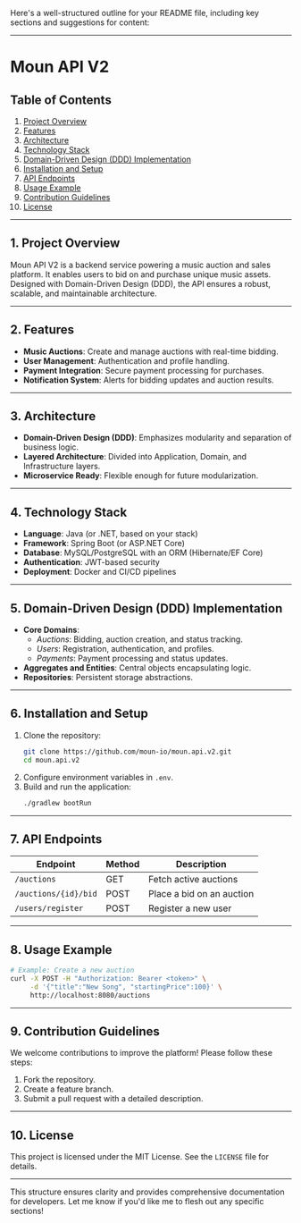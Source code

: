 Here's a well-structured outline for your README file, including key sections and suggestions for content:

---

# Moun API V2

## Table of Contents
1. [Project Overview](#1-project-overview)  
2. [Features](#2-features)  
3. [Architecture](#3-architecture)  
4. [Technology Stack](#4-technology-stack)  
5. [Domain-Driven Design (DDD) Implementation](#5-domain-driven-design-ddd-implementation)  
6. [Installation and Setup](#6-installation-and-setup)  
7. [API Endpoints](#7-api-endpoints)  
8. [Usage Example](#8-usage-example)  
9. [Contribution Guidelines](#9-contribution-guidelines)  
10. [License](#10-license)

---

## 1. Project Overview
Moun API V2 is a backend service powering a music auction and sales platform. It enables users to bid on and purchase unique music assets. Designed with Domain-Driven Design (DDD), the API ensures a robust, scalable, and maintainable architecture.

---

## 2. Features
- **Music Auctions**: Create and manage auctions with real-time bidding.  
- **User Management**: Authentication and profile handling.  
- **Payment Integration**: Secure payment processing for purchases.  
- **Notification System**: Alerts for bidding updates and auction results.  

---

## 3. Architecture
- **Domain-Driven Design (DDD)**: Emphasizes modularity and separation of business logic.  
- **Layered Architecture**: Divided into Application, Domain, and Infrastructure layers.  
- **Microservice Ready**: Flexible enough for future modularization.  

---

## 4. Technology Stack
- **Language**: Java (or .NET, based on your stack)  
- **Framework**: Spring Boot (or ASP.NET Core)  
- **Database**: MySQL/PostgreSQL with an ORM (Hibernate/EF Core)  
- **Authentication**: JWT-based security  
- **Deployment**: Docker and CI/CD pipelines  

---

## 5. Domain-Driven Design (DDD) Implementation
- **Core Domains**:
  - *Auctions*: Bidding, auction creation, and status tracking.  
  - *Users*: Registration, authentication, and profiles.  
  - *Payments*: Payment processing and status updates.  
- **Aggregates and Entities**: Central objects encapsulating logic.  
- **Repositories**: Persistent storage abstractions.  

---

## 6. Installation and Setup
1. Clone the repository:  
   ```bash
   git clone https://github.com/moun-io/moun.api.v2.git
   cd moun.api.v2
   ```  
2. Configure environment variables in `.env`.  
3. Build and run the application:  
   ```bash
   ./gradlew bootRun
   ```  

---

## 7. API Endpoints
| Endpoint             | Method | Description                |  
|----------------------|--------|----------------------------|  
| `/auctions`          | GET    | Fetch active auctions      |  
| `/auctions/{id}/bid` | POST   | Place a bid on an auction  |  
| `/users/register`    | POST   | Register a new user        |  

---

## 8. Usage Example
```bash
# Example: Create a new auction
curl -X POST -H "Authorization: Bearer <token>" \
     -d '{"title":"New Song", "startingPrice":100}' \
     http://localhost:8080/auctions
```

---

## 9. Contribution Guidelines
We welcome contributions to improve the platform! Please follow these steps:  
1. Fork the repository.  
2. Create a feature branch.  
3. Submit a pull request with a detailed description.  

---

## 10. License
This project is licensed under the MIT License. See the `LICENSE` file for details.

---

This structure ensures clarity and provides comprehensive documentation for developers. Let me know if you'd like me to flesh out any specific sections!
